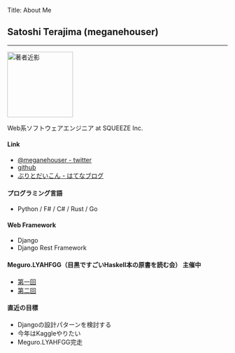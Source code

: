 Title: About Me


## Satoshi Terajima  (meganehouser)
---

<img src="{filename}/images/kaeru.jpg" style="width:150px" alt="著者近影">

Web系ソフトウェアエンジニア at SQUEEZE Inc.

#### Link
- [@meganehouser - twitter](https://twitter.com/meganehouser)
- [github](https://github.com/meganehouser)
- [ぶりとだいこん - はてなブログ](http://meganehouser.hatenablog.com/)

#### プログラミング言語
- Python / F# / C# / Rust / Go

#### Web Framework
- Django
- Django Rest Framework

#### Meguro.LYAHFGG（目黒ですごいHaskell本の原書を読む会） 主催中
- [第一回](https://connpass.com/event/121177/)
- [第二回](https://connpass.com/event/123933/)

#### 直近の目標
- Djangoの設計パターンを検討する
- 今年はKaggleやりたい
- Meguro.LYAHFGG完走